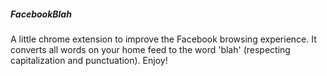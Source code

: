 ##### FacebookBlah

A little chrome extension to improve the Facebook browsing experience.  It converts all words on your home feed to the word 'blah' (respecting capitalization and punctuation).  Enjoy!